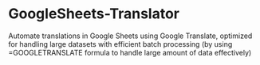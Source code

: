 # GoogleSheets-Translator
Automate translations in Google Sheets using Google Translate, optimized for handling large datasets with efficient batch processing (by using =GOOGLETRANSLATE formula to handle large amount of data effectively)
